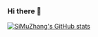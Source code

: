### Hi there 👋

<!--
**SiMuZhang/SiMuZhang** is a ✨ _special_ ✨ repository because its `README.md` (this file) appears on your GitHub profile.

Here are some ideas to get you started:

- 🔭 I’m currently working on ...
- 🌱 I’m currently learning ...
- 👯 I’m looking to collaborate on ...
- 🤔 I’m looking for help with ...
- 💬 Ask me about ...
- 📫 How to reach me: ...
- 😄 Pronouns: ...
- ⚡ Fun fact: ...
-->
 [![SiMuZhang's GitHub stats](https://github-readme-stats.vercel.app/api?username=anuraghazra)](https://github.com/anuraghazra/github-readme-stats)
